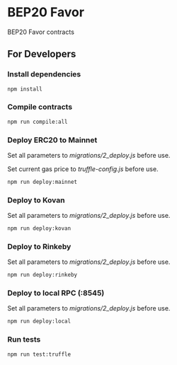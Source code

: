 # BEP20 Favor
BEP20 Favor contracts

## For Developers

### Install dependencies

```sh
npm install
```

### Compile contracts

```sh
npm run compile:all
```

### Deploy ERC20 to Mainnet

Set all parameters to *migrations/2_deploy.js* before use.

Set current gas price to *truffle-config.js* before use.

```sh
npm run deploy:mainnet
```

### Deploy to Kovan

Set all parameters to *migrations/2_deploy.js* before use.

```sh
npm run deploy:kovan
```

### Deploy to Rinkeby

Set all parameters to *migrations/2_deploy.js* before use.

```sh
npm run deploy:rinkeby
```

### Deploy to local RPC (:8545)

Set all parameters to *migrations/2_deploy.js* before use.

```sh
npm run deploy:local
```

### Run tests

```sh
npm run test:truffle
```
